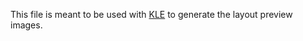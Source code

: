 This file is meant to be used with [KLE](http://www.keyboard-layout-editor.com/) to generate the layout preview images.
